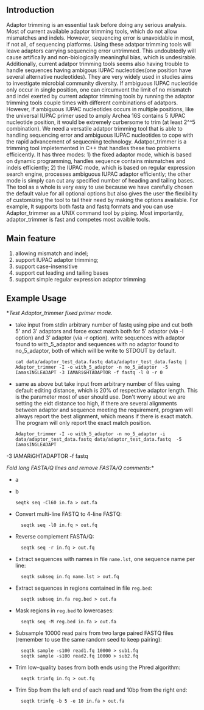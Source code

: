 Introduction
------------

Adaptor trimming is an essential task before doing any serious analysis. 
Most of current available adaptor trimming tools, which do not allow mismatches and indels. 
However, sequencing error is unavoidable in most, if not all, of sequencing platforms. 
Using these adatpor trimming tools will leave adaptors carrying sequencing 
error untrimmed. This undoubtedly will cause artifically and non-biologically meaningful bias, 
which is undesirable. Additionally, current adatpor trimming  tools seems also having trouble to
handle sequences having ambigous IUPAC nucleotides(one position have several alternative 
nucleotides). They are very widely used in studies aims to investigate microbial 
community diversity. If ambiguous IUPAC nucleotide only occur in single position, one can 
circumvent the limit of no mismatch and indel exerted by current adaptor trimming tools by 
running the adaptor trimming tools couple times with different combinations of adatpors. 
However, if ambiguous IUPAC nucleotides occurs in multiple positions, like the universal IUPAC
primer used to amply Archea 16S contains 5 IUPAC nucleotide position, it would be extremely 
curbersome to trim (at least 2^^5 combination). We need a versatile adatpor trimming tool that 
is able to handling sequencing error and ambiguous IUPAC nucleotides to cope with the rapid 
advancement of sequecning technology. Adatpor_trimmer is a trimming tool impletemented in C++ 
that handles these two problems efficicently. It has three modes: 1) the fixed adaptor mode, 
which is based on dynamic programming, handles sequence contains mismatches and indels 
efficiently; 2) the IUPAC mode, which is based on regular expression search engine, processes 
ambiguous IUPAC adaptor efficiently; the other mode is simply can cut any specified number of 
heading and tailing bases. The tool as a whole is very easy to use because we have carefully 
chosen the default value for all optional options but also gives the user the flexibility of 
customizing the tool to tail their need by making the options available. For example, 
It supports both fasta and fastq formats and you can use Adaptor_trimmer as a UNIX command 
tool by piping. Most importantly, adaptor_trimmer is fast and competes most avaible tools.

Main feature
------------

  1. allowing mismatch and indel;
  2. support IUPAC adaptor trimming;
  3. support case-insensitive
  4. support cut leading and tailing bases
  5. support simple regular expression adaptor trimming

Example Usage
--------

**Test Adaptor_trimmer fixed primer mode.*

  * take input from stdin arbitrary number of fastq using pipe and cut both 5' and 3' adaptors 
    and force exact match both for 5' adaptor (via -l option) and 3' adaptor (via -r option).
    write sequences with adaptor found to with_5_adaptor and sequences with no adaptor found 
    to no_5_adaptor, both of which will be write to STDOUT by default.

        cat data/adaptor_test_data.fastq data/adaptor_test_data.fastq | Adaptor_trimmer -I -o with_5_adaptor -n no_5_adaptor  -5 IamasINGLEADAPT -3 IAMARiGHTADAPTOR -f fastq -l 0 -r 0

  * same as above but take input from arbitrary number of files using default editing distance, 
    which is 20% of respective adaptor length. This is the parameter most of user should use. 
    Don't worry about we are setting the eidt distance too high, if there are several alignments 
    between adaptor and sequence meeting the requirement, program will always report the best 
    alignment, which means if there is exact match. The program will only report the exact 
    match position.

        Adaptor_trimmer -I -o with_5_adaptor -n no_5_adaptor -i data/adaptor_test_data.fastq data/adaptor_test_data.fastq  -5 IamasINGLEADAPT 
-3 IAMARiGHTADAPTOR -f fastq

*Fold long FASTA/Q lines and remove FASTA/Q comments:**

  * a
  * b

        seqtk seq -Cl60 in.fa > out.fa

* Convert multi-line FASTQ to 4-line FASTQ:

        seqtk seq -l0 in.fq > out.fq

* Reverse complement FASTA/Q:

        seqtk seq -r in.fq > out.fq

* Extract sequences with names in file `name.lst`, one sequence name per line:

        seqtk subseq in.fq name.lst > out.fq

* Extract sequences in regions contained in file `reg.bed`:

        seqtk subseq in.fa reg.bed > out.fa

* Mask regions in `reg.bed` to lowercases:

        seqtk seq -M reg.bed in.fa > out.fa

* Subsample 10000 read pairs from two large paired FASTQ files (remember to use the same random seed to keep pairing):

        seqtk sample -s100 read1.fq 10000 > sub1.fq
        seqtk sample -s100 read2.fq 10000 > sub2.fq

* Trim low-quality bases from both ends using the Phred algorithm:

        seqtk trimfq in.fq > out.fq

* Trim 5bp from the left end of each read and 10bp from the right end:

        seqtk trimfq -b 5 -e 10 in.fa > out.fa
